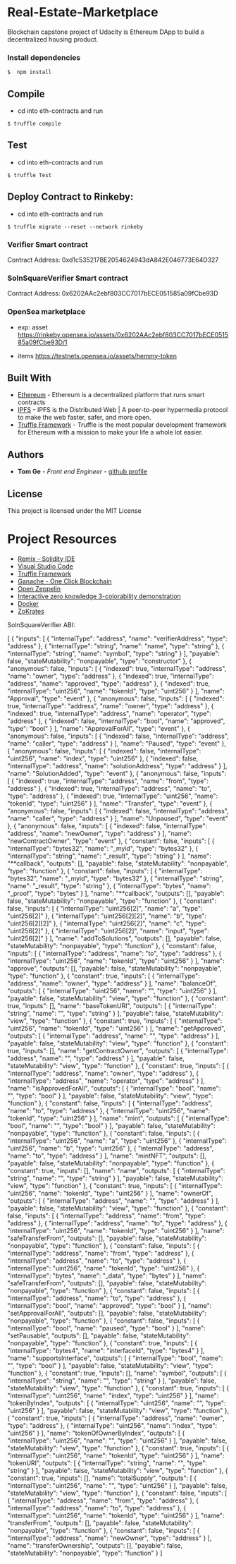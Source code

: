 # Real-Estate-Marketplace

Blockchain capstone project of Udacity is Ethereum DApp to build a decentralized housing product.

### Install dependencies

```
$  npm install
```

## Compile

- cd into eth-contracts and run

```
$ truffle compile
```

## Test

- cd into eth-contracts and run

```
$ truffle Test
```

## Deploy Contract to Rinkeby:

- cd into eth-contracts and run

```
$ truffle migrate --reset --network rinkeby
```

### Verifier Smart contract

Contract Address: 0xd1c535217BE2054624943dA842E046773E64D327

### SolnSquareVerifier Smart contract

Contract Address: 0x6202AAc2ebf803CC7017bECE051585a09fCbe93D

### OpenSea marketplace

- exp: asset
  https://rinkeby.opensea.io/assets/0x6202AAc2ebf803CC7017bECE051585a09fCbe93D/1

- items
  https://testnets.opensea.io/assets/hemmy-token

## Built With

- [Ethereum](https://www.ethereum.org/) - Ethereum is a decentralized platform that runs smart contracts
- [IPFS](https://ipfs.io/) - IPFS is the Distributed Web | A peer-to-peer hypermedia protocol
  to make the web faster, safer, and more open.
- [Truffle Framework](http://truffleframework.com/) - Truffle is the most popular development framework for Ethereum with a mission to make your life a whole lot easier.

## Authors

- **Tom Ge** - _Front end Engineer_ - [github profile](https://github.com/devhemmy)

## License

This project is licensed under the MIT License

# Project Resources

- [Remix - Solidity IDE](https://remix.ethereum.org/)
- [Visual Studio Code](https://code.visualstudio.com/)
- [Truffle Framework](https://truffleframework.com/)
- [Ganache - One Click Blockchain](https://truffleframework.com/ganache)
- [Open Zeppelin ](https://openzeppelin.org/)
- [Interactive zero knowledge 3-colorability demonstration](http://web.mit.edu/~ezyang/Public/graph/svg.html)
- [Docker](https://docs.docker.com/install/)
- [ZoKrates](https://github.com/Zokrates/ZoKrates)

SolnSquareVerifier ABI:

[
{
"inputs": [
{
"internalType": "address",
"name": "verifierAddress",
"type": "address"
},
{
"internalType": "string",
"name": "name",
"type": "string"
},
{
"internalType": "string",
"name": "symbol",
"type": "string"
}
],
"payable": false,
"stateMutability": "nonpayable",
"type": "constructor"
},
{
"anonymous": false,
"inputs": [
{
"indexed": true,
"internalType": "address",
"name": "owner",
"type": "address"
},
{
"indexed": true,
"internalType": "address",
"name": "approved",
"type": "address"
},
{
"indexed": true,
"internalType": "uint256",
"name": "tokenId",
"type": "uint256"
}
],
"name": "Approval",
"type": "event"
},
{
"anonymous": false,
"inputs": [
{
"indexed": true,
"internalType": "address",
"name": "owner",
"type": "address"
},
{
"indexed": true,
"internalType": "address",
"name": "operator",
"type": "address"
},
{
"indexed": false,
"internalType": "bool",
"name": "approved",
"type": "bool"
}
],
"name": "ApprovalForAll",
"type": "event"
},
{
"anonymous": false,
"inputs": [
{
"indexed": false,
"internalType": "address",
"name": "caller",
"type": "address"
}
],
"name": "Paused",
"type": "event"
},
{
"anonymous": false,
"inputs": [
{
"indexed": false,
"internalType": "uint256",
"name": "index",
"type": "uint256"
},
{
"indexed": false,
"internalType": "address",
"name": "solutionAddress",
"type": "address"
}
],
"name": "SolutionAdded",
"type": "event"
},
{
"anonymous": false,
"inputs": [
{
"indexed": true,
"internalType": "address",
"name": "from",
"type": "address"
},
{
"indexed": true,
"internalType": "address",
"name": "to",
"type": "address"
},
{
"indexed": true,
"internalType": "uint256",
"name": "tokenId",
"type": "uint256"
}
],
"name": "Transfer",
"type": "event"
},
{
"anonymous": false,
"inputs": [
{
"indexed": false,
"internalType": "address",
"name": "caller",
"type": "address"
}
],
"name": "Unpaused",
"type": "event"
},
{
"anonymous": false,
"inputs": [
{
"indexed": false,
"internalType": "address",
"name": "newOwner",
"type": "address"
}
],
"name": "newContractOwner",
"type": "event"
},
{
"constant": false,
"inputs": [
{
"internalType": "bytes32",
"name": "_myid",
"type": "bytes32"
},
{
"internalType": "string",
"name": "_result",
"type": "string"
}
],
"name": "**callback",
"outputs": [],
"payable": false,
"stateMutability": "nonpayable",
"type": "function"
},
{
"constant": false,
"inputs": [
{
"internalType": "bytes32",
"name": "_myid",
"type": "bytes32"
},
{
"internalType": "string",
"name": "_result",
"type": "string"
},
{
"internalType": "bytes",
"name": "_proof",
"type": "bytes"
}
],
"name": "**callback",
"outputs": [],
"payable": false,
"stateMutability": "nonpayable",
"type": "function"
},
{
"constant": false,
"inputs": [
{
"internalType": "uint256[2]",
"name": "a",
"type": "uint256[2]"
},
{
"internalType": "uint256[2][2]",
"name": "b",
"type": "uint256[2][2]"
},
{
"internalType": "uint256[2]",
"name": "c",
"type": "uint256[2]"
},
{
"internalType": "uint256[2]",
"name": "input",
"type": "uint256[2]"
}
],
"name": "addToSolutions",
"outputs": [],
"payable": false,
"stateMutability": "nonpayable",
"type": "function"
},
{
"constant": false,
"inputs": [
{
"internalType": "address",
"name": "to",
"type": "address"
},
{
"internalType": "uint256",
"name": "tokenId",
"type": "uint256"
}
],
"name": "approve",
"outputs": [],
"payable": false,
"stateMutability": "nonpayable",
"type": "function"
},
{
"constant": true,
"inputs": [
{
"internalType": "address",
"name": "owner",
"type": "address"
}
],
"name": "balanceOf",
"outputs": [
{
"internalType": "uint256",
"name": "",
"type": "uint256"
}
],
"payable": false,
"stateMutability": "view",
"type": "function"
},
{
"constant": true,
"inputs": [],
"name": "baseTokenURI",
"outputs": [
{
"internalType": "string",
"name": "",
"type": "string"
}
],
"payable": false,
"stateMutability": "view",
"type": "function"
},
{
"constant": true,
"inputs": [
{
"internalType": "uint256",
"name": "tokenId",
"type": "uint256"
}
],
"name": "getApproved",
"outputs": [
{
"internalType": "address",
"name": "",
"type": "address"
}
],
"payable": false,
"stateMutability": "view",
"type": "function"
},
{
"constant": true,
"inputs": [],
"name": "getContractOwner",
"outputs": [
{
"internalType": "address",
"name": "",
"type": "address"
}
],
"payable": false,
"stateMutability": "view",
"type": "function"
},
{
"constant": true,
"inputs": [
{
"internalType": "address",
"name": "owner",
"type": "address"
},
{
"internalType": "address",
"name": "operator",
"type": "address"
}
],
"name": "isApprovedForAll",
"outputs": [
{
"internalType": "bool",
"name": "",
"type": "bool"
}
],
"payable": false,
"stateMutability": "view",
"type": "function"
},
{
"constant": false,
"inputs": [
{
"internalType": "address",
"name": "to",
"type": "address"
},
{
"internalType": "uint256",
"name": "tokenId",
"type": "uint256"
}
],
"name": "mint",
"outputs": [
{
"internalType": "bool",
"name": "",
"type": "bool"
}
],
"payable": false,
"stateMutability": "nonpayable",
"type": "function"
},
{
"constant": false,
"inputs": [
{
"internalType": "uint256",
"name": "a",
"type": "uint256"
},
{
"internalType": "uint256",
"name": "b",
"type": "uint256"
},
{
"internalType": "address",
"name": "to",
"type": "address"
}
],
"name": "mintNFT",
"outputs": [],
"payable": false,
"stateMutability": "nonpayable",
"type": "function"
},
{
"constant": true,
"inputs": [],
"name": "name",
"outputs": [
{
"internalType": "string",
"name": "",
"type": "string"
}
],
"payable": false,
"stateMutability": "view",
"type": "function"
},
{
"constant": true,
"inputs": [
{
"internalType": "uint256",
"name": "tokenId",
"type": "uint256"
}
],
"name": "ownerOf",
"outputs": [
{
"internalType": "address",
"name": "",
"type": "address"
}
],
"payable": false,
"stateMutability": "view",
"type": "function"
},
{
"constant": false,
"inputs": [
{
"internalType": "address",
"name": "from",
"type": "address"
},
{
"internalType": "address",
"name": "to",
"type": "address"
},
{
"internalType": "uint256",
"name": "tokenId",
"type": "uint256"
}
],
"name": "safeTransferFrom",
"outputs": [],
"payable": false,
"stateMutability": "nonpayable",
"type": "function"
},
{
"constant": false,
"inputs": [
{
"internalType": "address",
"name": "from",
"type": "address"
},
{
"internalType": "address",
"name": "to",
"type": "address"
},
{
"internalType": "uint256",
"name": "tokenId",
"type": "uint256"
},
{
"internalType": "bytes",
"name": "_data",
"type": "bytes"
}
],
"name": "safeTransferFrom",
"outputs": [],
"payable": false,
"stateMutability": "nonpayable",
"type": "function"
},
{
"constant": false,
"inputs": [
{
"internalType": "address",
"name": "to",
"type": "address"
},
{
"internalType": "bool",
"name": "approved",
"type": "bool"
}
],
"name": "setApprovalForAll",
"outputs": [],
"payable": false,
"stateMutability": "nonpayable",
"type": "function"
},
{
"constant": false,
"inputs": [
{
"internalType": "bool",
"name": "paused",
"type": "bool"
}
],
"name": "setPausable",
"outputs": [],
"payable": false,
"stateMutability": "nonpayable",
"type": "function"
},
{
"constant": true,
"inputs": [
{
"internalType": "bytes4",
"name": "interfaceId",
"type": "bytes4"
}
],
"name": "supportsInterface",
"outputs": [
{
"internalType": "bool",
"name": "",
"type": "bool"
}
],
"payable": false,
"stateMutability": "view",
"type": "function"
},
{
"constant": true,
"inputs": [],
"name": "symbol",
"outputs": [
{
"internalType": "string",
"name": "",
"type": "string"
}
],
"payable": false,
"stateMutability": "view",
"type": "function"
},
{
"constant": true,
"inputs": [
{
"internalType": "uint256",
"name": "index",
"type": "uint256"
}
],
"name": "tokenByIndex",
"outputs": [
{
"internalType": "uint256",
"name": "",
"type": "uint256"
}
],
"payable": false,
"stateMutability": "view",
"type": "function"
},
{
"constant": true,
"inputs": [
{
"internalType": "address",
"name": "owner",
"type": "address"
},
{
"internalType": "uint256",
"name": "index",
"type": "uint256"
}
],
"name": "tokenOfOwnerByIndex",
"outputs": [
{
"internalType": "uint256",
"name": "",
"type": "uint256"
}
],
"payable": false,
"stateMutability": "view",
"type": "function"
},
{
"constant": true,
"inputs": [
{
"internalType": "uint256",
"name": "tokenId",
"type": "uint256"
}
],
"name": "tokenURI",
"outputs": [
{
"internalType": "string",
"name": "",
"type": "string"
}
],
"payable": false,
"stateMutability": "view",
"type": "function"
},
{
"constant": true,
"inputs": [],
"name": "totalSupply",
"outputs": [
{
"internalType": "uint256",
"name": "",
"type": "uint256"
}
],
"payable": false,
"stateMutability": "view",
"type": "function"
},
{
"constant": false,
"inputs": [
{
"internalType": "address",
"name": "from",
"type": "address"
},
{
"internalType": "address",
"name": "to",
"type": "address"
},
{
"internalType": "uint256",
"name": "tokenId",
"type": "uint256"
}
],
"name": "transferFrom",
"outputs": [],
"payable": false,
"stateMutability": "nonpayable",
"type": "function"
},
{
"constant": false,
"inputs": [
{
"internalType": "address",
"name": "newOwner",
"type": "address"
}
],
"name": "transferOwnership",
"outputs": [],
"payable": false,
"stateMutability": "nonpayable",
"type": "function"
}
]
